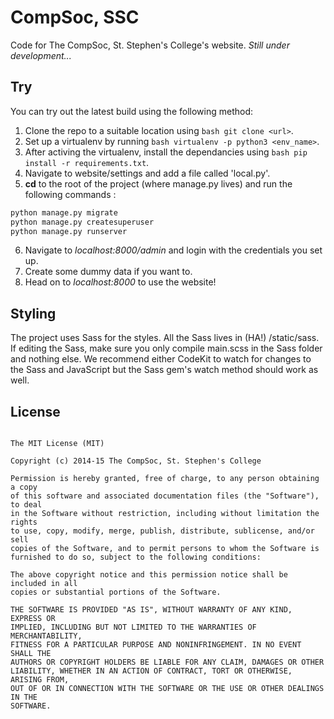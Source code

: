 # CompSoc, SSC

Code for The CompSoc, St. Stephen's College's website. *Still under development...*

## Try

You can try out the latest build using the following method:

1. Clone the repo to a suitable location using ```bash git clone <url>```.
2. Set up a virtualenv by running ```bash virtualenv -p python3 <env_name>```.
3. After activing the virtualenv, install the dependancies using ```bash pip install -r requirements.txt```.
4. Navigate to website/settings and add a file called 'local.py'.
5. **cd** to the root of the project (where manage.py lives) and run the following commands :

```bash
python manage.py migrate
python manage.py createsuperuser
python manage.py runserver 
```

6. Navigate to *localhost:8000/admin* and login with the credentials you set up.
7. Create some dummy data if you want to.
8. Head on to *localhost:8000* to use the website!

## Styling

The project uses Sass for the styles. All the Sass lives in (HA!) /static/sass. If editing the Sass, make sure you only compile main.scss in the Sass folder and nothing else. We recommend either CodeKit to watch for changes to the Sass and JavaScript but the Sass gem's watch method should work as well.

## License

```text

The MIT License (MIT)

Copyright (c) 2014-15 The CompSoc, St. Stephen's College

Permission is hereby granted, free of charge, to any person obtaining a copy
of this software and associated documentation files (the "Software"), to deal
in the Software without restriction, including without limitation the rights
to use, copy, modify, merge, publish, distribute, sublicense, and/or sell
copies of the Software, and to permit persons to whom the Software is
furnished to do so, subject to the following conditions:

The above copyright notice and this permission notice shall be included in all
copies or substantial portions of the Software.

THE SOFTWARE IS PROVIDED "AS IS", WITHOUT WARRANTY OF ANY KIND, EXPRESS OR
IMPLIED, INCLUDING BUT NOT LIMITED TO THE WARRANTIES OF MERCHANTABILITY,
FITNESS FOR A PARTICULAR PURPOSE AND NONINFRINGEMENT. IN NO EVENT SHALL THE
AUTHORS OR COPYRIGHT HOLDERS BE LIABLE FOR ANY CLAIM, DAMAGES OR OTHER
LIABILITY, WHETHER IN AN ACTION OF CONTRACT, TORT OR OTHERWISE, ARISING FROM,
OUT OF OR IN CONNECTION WITH THE SOFTWARE OR THE USE OR OTHER DEALINGS IN THE
SOFTWARE.
```
